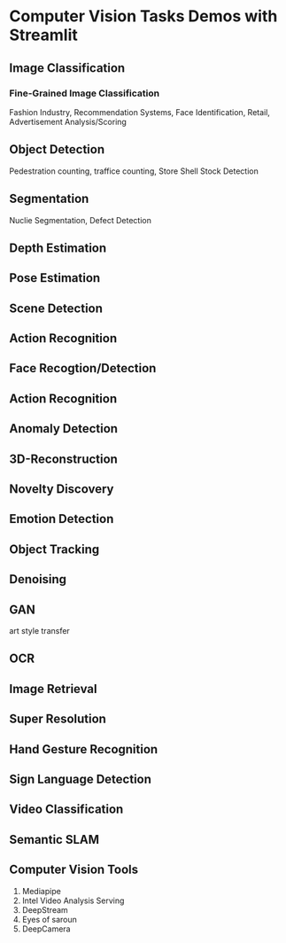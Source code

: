 # Computer Vision Tasks Demos with Streamlit

## Image Classification

### Fine-Grained Image Classification

Fashion Industry, Recommendation Systems, Face Identification, Retail, Advertisement Analysis/Scoring

## Object Detection

Pedestration counting, traffice counting, Store Shell Stock Detection

## Segmentation

Nuclie Segmentation, Defect Detection

## Depth Estimation

## Pose Estimation

## Scene Detection

## Action Recognition

## Face Recogtion/Detection

## Action Recognition

## Anomaly Detection

## 3D-Reconstruction 

## Novelty Discovery

## Emotion Detection

## Object Tracking

## Denoising

## GAN

art style transfer

## OCR

## Image Retrieval

## Super Resolution

## Hand Gesture Recognition

## Sign Language Detection

## Video Classification

## Semantic SLAM

## Computer Vision Tools

1. Mediapipe
2. Intel Video Analysis Serving 
3. DeepStream
4. Eyes of saroun
5. DeepCamera

